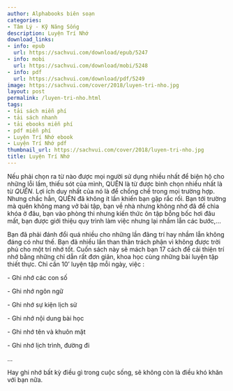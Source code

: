 ```yaml
---
author: Alphabooks biên soạn
categories:
- Tâm Lý - Kỹ Năng Sống
description: Luyện Trí Nhớ
download_links:
- info: epub
  url: https://sachvui.com/download/epub/5247
- info: mobi
  url: https://sachvui.com/download/mobi/5248
- info: pdf
  url: https://sachvui.com/download/pdf/5249
image: https://sachvui.com/cover/2018/luyen-tri-nho.jpg
layout: post
permalink: /luyen-tri-nho.html
tags:
- tải sách miễn phí
- tải sách nhanh
- tải ebooks miễn phí
- pdf miễn phí
- Luyện Trí Nhớ ebook
- Luyện Trí Nhớ pdf
thumbnail_url: https://sachvui.com/cover/2018/luyen-tri-nho.jpg
title: Luyện Trí Nhớ
---
```


 <div class="item-desc text-justify"> <p>Nếu phải chọn ra từ nào được mọi người sử dụng nhiều nhất để biện hộ cho những lỗi lầm, thiếu sót của mình, QUÊN là từ được bình chọn nhiều nhất là từ <em>QUÊN</em>. Lợi ích duy nhất của nó là để chống chế trong mọi trường hợp. Nhưng chắc hẳn, QUÊN đã không ít lần khiến bạn gặp rắc rối. Bạn tới trường mà quên không mang vở bài tập, bạn về nhà nhưng không nhớ đã để chìa khóa ở đâu, bạn vào phòng thi nhưng kiến thức ôn tập bỗng bốc hơi đâu mất, bạn được giới thiệu quy trình làm việc nhưng lại nhầm lẫn các bước,…</p><p>Bạn đã phải đánh đổi quá nhiều cho những lần đãng trí hay nhầm lẫn không đáng có như thế. Bạn đã nhiều lần than thân trách phận vì không được trời phú cho một trí nhớ tốt. Cuốn sách này sẽ mách bạn 17 cách để cải thiện trí nhớ bằng những chỉ dẫn rất đơn giản, khoa học cùng những bài luyện tập thiết thực. Chỉ cần 10’ luyện tập mỗi ngày, việc :</p><p>- Ghi nhớ các con số</p><p>- Ghi nhớ ngôn ngữ</p><p>- Ghi nhớ sự kiện lịch sử</p><p>- Ghi nhớ nội dung bài học</p><p>- Ghi nhớ tên và khuôn mặt</p><p>- Ghi nhớ lịch trình, đường đi</p><p>…</p><p>Hay ghi nhớ bất kỳ điều gì trong cuộc sống, sẽ không còn là điều khó khăn với bạn nữa.</p> </div>